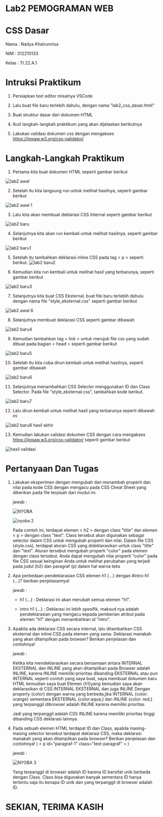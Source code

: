 # Lab2 PEMOGRAMAN WEB

# CSS Dasar

Nama    : Nadya Khairunnisa

NIM     : 312210133

Kelas   : TI.22.A.1

# Intruksi Praktikum

1. Persiapkan text editor misalnya VSCode
   
2. Lalu buat file baru terlebih dahulu, dengan nama "lab2_css_dasar.html"

3. Buat struktur dasar dari dokumen HTML

4. Ikuti langkah-langkah praktikum yang akan dijelaskan berikutnya

5. Lakukan validasi dokumen css dengan mengakses https://jigsaw.w3.org/css-validator/    

# Langkah-Langkah Praktikum

1. Pertama kita buat dokumen HTML seperti gambar berikut

![lab2 awal](https://github.com/nadyakhorun/Lab2_CSS_Dasar/assets/115801823/01b2bd0e-44e9-48be-a3ef-299d71c8848e)

2. Setelah itu kita langsung run untuk melihat hasilnya, seperti gambar berikut

![lab2 awal 1](https://github.com/nadyakhorun/Lab2_CSS_Dasar/assets/115801823/5bababb0-19f4-4b01-b500-1a4131e8f080)

3. Lalu kita akan membuat deklarasi CSS Internal seperti gambar berikut

![lab2 baru](https://github.com/nadyakhorun/Lab2_CSS_Dasar/assets/115801823/d6724d1a-b51f-4e9e-bad7-dcc32f60d074)

4. Selanjutnya kita akan run kembali untuk melihat hasilnya, seperti gambar berikut

![lab2 baru1](https://github.com/nadyakhorun/Lab2_CSS_Dasar/assets/115801823/07e63556-3001-423d-8264-f27bebe0a9e8)

5. Setelah itu tambahkan deklarasi inline CSS pada tag < p > seperti berikut.
![lab2 baru2](https://github.com/nadyakhorun/Lab2_CSS_Dasar/assets/115801823/121220f1-03a2-49c8-ab14-ac0354d79dd9)

6. Kemudian kita run kembali untuk melihat hasil yang terbarunya, seperti gambar berikut

![lab2 baru3](https://github.com/nadyakhorun/Lab2_CSS_Dasar/assets/115801823/63185038-c306-4a75-9ad2-361843c0ee7e)

7. Selanjutnya kita buat CSS Eksternal, buat file baru terlebih dahulu dengan nama file "style_eksternal.css" seperti gambar berikut

![lab2 awal 6](https://github.com/nadyakhorun/Lab2_CSS_Dasar/assets/115801823/c7a70099-5580-4a13-8dae-2b521c763935)

8. Selanjutnya membuat deklarasi CSS seperti gambar dibawah

![lab2 baru4](https://github.com/nadyakhorun/Lab2_CSS_Dasar/assets/115801823/6b20e25b-996d-412f-9a10-34aa8bb6661f)

9. Kemudian tambahkan tag < link > untuk merujuk file css yang sudah dibuat pada bagian < head > seperti gambar berikut

![lab2 baru5](https://github.com/nadyakhorun/Lab2_CSS_Dasar/assets/115801823/2a202915-9bcb-43c5-b747-44709bc7ca0e)

10. Setelah itu kita coba dirun kembali untuk melihat hasilnya, seperti gambar dibawah

![lab2 baru6](https://github.com/nadyakhorun/Lab2_CSS_Dasar/assets/115801823/7c62d331-54db-4c0c-ab5c-fbf0a05bbdf9)

11. Selanjutnya menambahkan CSS Selector menggunakan ID dan Class Selector. Pada file "style_eksternal.css",
tambahkan kode berikut.

![lab2 baru7](https://github.com/nadyakhorun/Lab2_CSS_Dasar/assets/115801823/5a86f1fb-24fc-4498-b753-3e9f39db12ac)

12. Lalu dirun kembali untuk melihat hasil yang terbarunya seperti dibawah ini

![lab2 baru8 hasil akhir](https://github.com/nadyakhorun/Lab2_CSS_Dasar/assets/115801823/d31fcaa4-991c-4480-8e63-a57d97845274)

13. Kemudian lakukan validasi dokumen CSS dengan cara mengakses https://jigsaw.w3.org/css-validator/ seperti gambar berikut

![hasil validasi](https://github.com/nadyakhorun/Lab2_CSS_Dasar/assets/115801823/de7be932-c895-4dfc-9c57-4d8725a4684c)

# Pertanyaan Dan Tugas

1. Lakukan eksperimen dengan mengubah dan menambah properti dan nilai pada kode CSS
dengan mengacu pada CSS Cheat Sheet yang diberikan pada file terpisah dari modul ini.

   jawab :

   ![NYOBA](https://github.com/nadyakhorun/Lab2_CSS_Dasar/assets/115801823/421cddb8-126f-4180-9da0-71f04e343224)

   ![nyoba 2](https://github.com/nadyakhorun/Lab2_CSS_Dasar/assets/115801823/b12a908c-91eb-416e-be3d-b51232f2638b)

   Pada contoh ini, terdapat elemen < h2 > dengan class "title" dan elemen < p > dengan class "text". Class 
   tersebut akan digunakan sebagai selector dalam CSS untuk mengubah properti dan nilai. Dalam file CSS 
   (style.css), terdapat aturan CSS yang dideklarasikan untuk class "title" dan "text". Aturan tersebut 
   mengubah properti "color" pada elemen dengan class tersebut. Anda dapat mengubah nilai properti "color" 
   pada file CSS sesuai keinginan Anda untuk melihat perubahan yang terjadi pada judul (h2) dan paragraf 
   (p) dalam hal warna teks
   
2. Apa perbedaan pendeklarasian CSS elemen h1 {...} dengan #intro h1 {...}? berikan
penjelasannya!

   jawab :

   - h1 {...} : Deklarasi ini akan merubah semua elemen "h1".

   - intro h1 {...} : Deklarasi ini lebih spesifik, maksud nya adalah pendeklarasian yang mengacu kepada 
     pemberian atribut pada elemen "h1" dengan menambahkan id "intro".

3. Apabila ada deklarasi CSS secara internal, lalu ditambahkan CSS eksternal dan inline CSS pada
elemen yang sama. Deklarasi manakah yang akan ditampilkan pada browser? Berikan
penjelasan dan contohnya!

   jawab :

   Ketika kita mendeklarasikan secara bersamaan antara INTERNAL EKSTERNAL dan INLINE yang akan ditampilkan 
   pada Browser adalah INLINE, karena INLINE memiliki prioritas dibanding EKSTERNAL atau pun INTERNAL 
   seperti contoh yang saya buat, saya membuat dokumen baru HTML kemudian saya buat Elemen {h1}yang 
   kemudian saya akan deklarasikan di CSS INTERNAL EKSTERNAL dan juga INLINE Dengan property {color} dengan 
   warna yang berbeda,jika INTERNAL {color: orange} sementara EKSTERNAL {color:aqua;} dan INLINE {color: 
   red;} yang terpanggil dibrowser adalah INLINE karena memiliki prioritas.

   Jadi yang terpanggil adalah CSS INLINE karena memiliki prioritas tinggi dibanding CSS deklarasi lainnya.
   
4. Pada sebuah elemen HTML terdapat ID dan Class, apabila masing-masing selector tersebut
terdapat deklarasi CSS, maka deklarasi manakah yang akan ditampilkan pada browser?
Berikan penjelasan dan contohnya!      (    < p id="paragraf-1" class="text-paragraf" >    )

   jawab :

   ![NYOBA 3](https://github.com/nadyakhorun/Lab2_CSS_Dasar/assets/115801823/cdb33db1-dd80-402b-aa86-0f86143d4ec4)
   
   Yang terpanggil di browser adalah ID karena ID bersifat unik berbeda dengan Class. Class bisa digunakan 
   banyak sementara ID hanya tertentu saja itu kenapa ID unik dan yang terpanggil di browser adalah ID.
   
# SEKIAN, TERIMA KASIH
